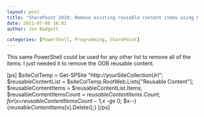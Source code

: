 ```yaml
---
layout: post
title: "SharePoint 2010: Remove existing reusable content items using PowerShell"
date: 2011-07-06 16:01
author: Jon Badgett

categories: [PowerShell, Programming, SharePoint]
---
```

This same PowerShell could be used for any other list to remove all of the items. I just needed it to remove the OOB reusable content.

[ps]
$siteColTemp = Get-SPSite &quot;http://yourSiteCollectionUrl&quot;;
$reusableContentList = $siteColTemp.RootWeb.Lists[&quot;Reusable Content&quot;];
$reusableContentItems = $reusableContentList.Items;
$reusableContentItemsCount = $reusableContentItems.Count;
for($x=$reusableContentItemsCount-1;$x -ge 0; $x--){$reusableContentItems[$x].Delete();}
[/ps]
